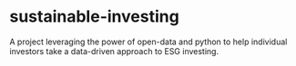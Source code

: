 # sustainable-investing
A project leveraging the power of open-data and python to help individual investors take a data-driven approach to ESG investing.
